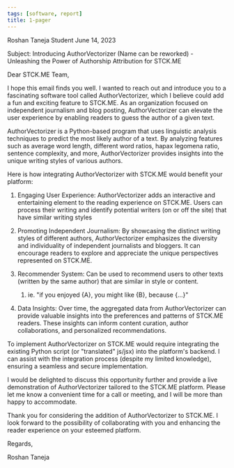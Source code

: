 ```yaml
---
tags: [software, report]
title: 1-pager
---
```

Roshan Taneja
Student
June 14, 2023

Subject: Introducing AuthorVectorizer (Name can be reworked) - Unleashing the Power of Authorship Attribution for STCK.ME

Dear STCK.ME Team,

I hope this email finds you well. I wanted to reach out and introduce you to a fascinating software tool called AuthorVectorizer, which I believe could add a fun and exciting feature to STCK.ME. As an organization focused on independent journalism and blog posting, AuthorVectorizer can elevate the user experience by enabling readers to guess the author of a given text.

AuthorVectorizer is a Python-based program that uses linguistic analysis techniques to predict the most likely author of a text. By analyzing features such as average word length, different word ratios, hapax legomena ratio, sentence complexity, and more, AuthorVectorizer provides insights into the unique writing styles of various authors.

Here is how integrating AuthorVectorizer with STCK.ME would benefit your platform:

1. Engaging User Experience: AuthorVectorizer adds an interactive and entertaining element to the reading experience on STCK.ME. Users can process their writing and identify potential writers (on or off the site) that have similar writing styles
    
2. Promoting Independent Journalism: By showcasing the distinct writing styles of different authors, AuthorVectorizer emphasizes the diversity and individuality of independent journalists and bloggers. It can encourage readers to explore and appreciate the unique perspectives represented on STCK.ME.
    
3. Recommender System: Can be used to recommend users to other texts (written by the same author) that are similar in style or content. 
	1. ie. "if you enjoyed {A}, you might like {B}, because {...}"
    
4. Data Insights: Over time, the aggregated data from AuthorVectorizer can provide valuable insights into the preferences and patterns of STCK.ME readers. These insights can inform content curation, author collaborations, and personalized recommendations.
    

To implement AuthorVectorizer on STCK.ME would require integrating the existing Python script (or "translated" js/jsx) into the platform's backend. I can assist with the integration process (despite my limited knowledge), ensuring a seamless and secure implementation.

I would be delighted to discuss this opportunity further and provide a live demonstration of AuthorVectorizer tailored to the STCK.ME platform. Please let me know a convenient time for a call or meeting, and I will be more than happy to accommodate.

Thank you for considering the addition of AuthorVectorizer to STCK.ME. I look forward to the possibility of collaborating with you and enhancing the reader experience on your esteemed platform.

Regards,

Roshan Taneja